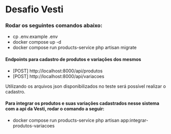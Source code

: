 # Desafio Vesti

### Rodar os seguintes comandos abaixo:
 
- cp .env.example .env
- docker compose up -d
- docker compose run products-service php artisan migrate

#### Endpoints para cadastro de produtos e variações dos mesmos

- [POST] http://localhost:8000/api/produtos
- [POST] http://localhost:8000/api/variacoes

Utilizando os arquivos json disponibilizados no teste será possível realizar o cadastro.

#### Para integrar os produtos e suas variações cadastrados nesse sistema com a api da Vesti, rodar o comando a seguir:

- docker compose run products-service php artisan app:integrar-produtos-variacoes 
